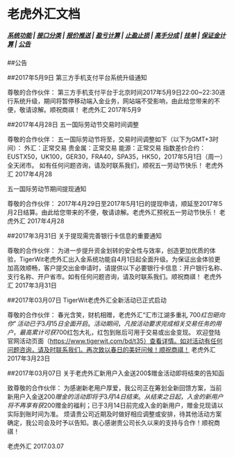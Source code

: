 # <span id = "liucheng">老虎外汇文档</span>

##### [系统功能](/) |  [接口分类](/api/category.html) | [报价推送](/quote.html) | [盈亏计算](/formula.html) | [止盈止损](/level.html) | [高手分成](/bouns.html) | [挂单](/pending.html) | [保证金计算](/ouccupy_asset.html) | [公告](/notice.html)

##公告

##2017年5月9日
第三方手机支付平台系统升级通知

尊敬的合作伙伴：
第三方手机支付平台于北京时间2017年5月9日22:00~22:30进行系统升级，期间将暂停移动端入金业务，网站端不受影响，由此给您带来的不便，敬请谅解。顺祝商祺！
老虎外汇
2017年5月9

##2017年4月28日
五一国际劳动节交易时间调整

尊敬的合作伙伴：
五一国际劳动节将至，交易时间调整如下（以下为GMT+3时间）：
外汇：正常交易
贵金属：正常交易
能源：正常交易
指数差价合约：
EUSTX50，UK100，GER30，FRA40，SPA35，HK50，2017年5月1日（周一）全天闭市。
如有任何问题咨询，请及时联系我们，顺祝五一劳动节快乐！
老虎外汇
2017年4月28

五一国际劳动节期间提现通知

尊敬的合作伙伴：
2017年4月29日至2017年5月1日的提现申请，顺延至2017年5月2日结算。由此给您带来的不便，敬请谅解。老虎外汇预祝五一劳动节快乐！
老虎外汇
2017年4月28

##2017年3月31日
关于提现需完善银行卡信息的重要通知

尊敬的合作伙伴：
为进一步提升资金划转的安全性与效率，创造更加优质的体验，TigerWit老虎外汇出入金系统功能自4月1日起全面升级。为保证出金体验更加高效顺畅，客户提交出金申请时，请提供以下必要银行卡信息：开户银行名称、支行名称、开户省市。如有任何问题咨询，请及时联系我们。顺祝商祺！
老虎外汇 
2017年3月31日

##2017年03月07日
TigerWit老虎外汇全新活动已正式启动 

尊敬的合作伙伴： 
春光含笑，财机相赠，老虎外汇“汇市江湖多重礼 700$红包砸向你”活动已于3月15日全面开启。活动期间，凡按活动要求完成相关交易任务的用户，最高累计可获700$红包大礼，红包到账后可用于交易或出金变现。 
欢迎登陆官网活动页面（https://www.tigerwit.com/bd/t35）查看详情。如对活动有任何问题咨询，请及时联系我们。再次致以春日的美好问候！顺祝商祺！ 
老虎外汇 
2017年3月23日

##2017年03月07日
关于老虎外汇新用户入金送200$赠金活动即将结束的告知函

致尊敬的合作伙伴： 
为感谢新老用户厚爱，我公司正在筹划全新回馈方案，当前新用户入金送200$赠金的活动即将于3月14日结束。从结束之日起，入金的新用户将不再享有获200$赠金的福利；已于3月14日前完成入金的新用户，赠金兑现请以实际到账时间为准。 
烦请贵公司近期及时做好相应调整或安排，待其他活动方案确定，我公司会及时予以告知。衷心感谢贵公司长久以来的支持与合作！顺祝商祺！

老虎外汇 
2017.03.07